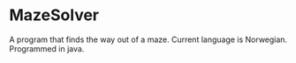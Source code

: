 # MazeSolver
A program that finds the way out of a maze. Current language is Norwegian. Programmed in java.
